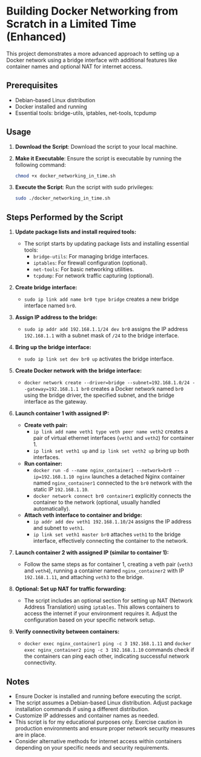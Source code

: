 # Building Docker Networking from Scratch in a Limited Time (Enhanced)

This project demonstrates a more advanced approach to setting up a Docker network using a bridge interface with additional features like container names and optional NAT for internet access.

## Prerequisites

- Debian-based Linux distribution
- Docker installed and running
- Essential tools: bridge-utils, iptables, net-tools, tcpdump

## Usage

1. **Download the Script**: Download the script to your local machine.

2. **Make it Executable**: Ensure the script is executable by running the following command:

   ```bash
   chmod +x docker_networking_in_time.sh
   ```

3. **Execute the Script**: Run the script with sudo privileges:

   ```bash
   sudo ./docker_networking_in_time.sh
   ```

## Steps Performed by the Script

1. **Update package lists and install required tools:**
    * The script starts by updating package lists and installing essential tools:
        * `bridge-utils`: For managing bridge interfaces.
        * `iptables`: For firewall configuration (optional).
        * `net-tools`: For basic networking utilities.
        * `tcpdump`: For network traffic capturing (optional).

2. **Create bridge interface:**
    * `sudo ip link add name br0 type bridge` creates a new bridge interface named `br0`.

3. **Assign IP address to the bridge:**
    * `sudo ip addr add 192.168.1.1/24 dev br0` assigns the IP address `192.168.1.1` with a subnet mask of `/24` to the bridge interface.

4. **Bring up the bridge interface:**
    * `sudo ip link set dev br0 up` activates the bridge interface.

5. **Create Docker network with the bridge interface:**
    * `docker network create --driver=bridge --subnet=192.168.1.0/24 --gateway=192.168.1.1 br0` creates a Docker network named `br0` using the bridge driver, the specified subnet, and the bridge interface as the gateway.

6. **Launch container 1 with assigned IP:**
    * **Create veth pair:**
        * `ip link add name veth1 type veth peer name veth2` creates a pair of virtual ethernet interfaces (`veth1` and `veth2`) for container 1.
        * `ip link set veth1 up` and `ip link set veth2 up` bring up both interfaces.
    * **Run container:**
        * `docker run -d --name nginx_container1 --network=br0 --ip=192.168.1.10 nginx` launches a detached Nginx container named `nginx_container1` connected to the `br0` network with the static IP `192.168.1.10`.
        * `docker network connect br0 container1` explicitly connects the container to the network (optional, usually handled automatically).
    * **Attach veth interface to container and bridge:**
        * `ip addr add dev veth1 192.168.1.10/24` assigns the IP address and subnet to `veth1`.
        * `ip link set veth1 master br0` attaches `veth1` to the bridge interface, effectively connecting the container to the network.

7. **Launch container 2 with assigned IP (similar to container 1):**
    * Follow the same steps as for container 1, creating a veth pair (`veth3` and `veth4`), running a container named `nginx_container2` with IP `192.168.1.11`, and attaching `veth3` to the bridge.

8. **Optional: Set up NAT for traffic forwarding:**
    * The script includes an optional section for setting up NAT (Network Address Translation) using `iptables`. This allows containers to access the internet if your environment requires it. Adjust the configuration based on your specific network setup.

9. **Verify connectivity between containers:**
    * `docker exec nginx_container1 ping -c 3 192.168.1.11` and `docker exec nginx_container2 ping -c 3 192.168.1.10` commands check if the containers can ping each other, indicating successful network connectivity.

## Notes

- Ensure Docker is installed and running before executing the script.
- The script assumes a Debian-based Linux distribution. Adjust package installation commands if using a different distribution.
- Customize IP addresses and container names as needed.
- This script is for my educational purposes only. Exercise caution in production environments and ensure proper network security measures are in place.
- Consider alternative methods for internet access within containers depending on your specific needs and security requirements.